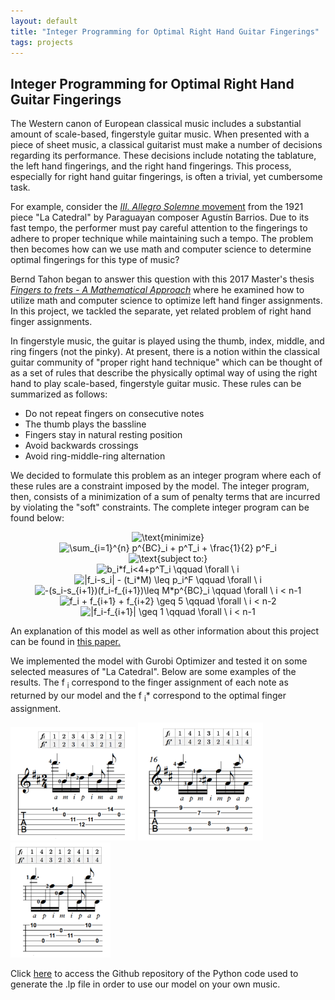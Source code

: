 ```yaml
---
layout: default
title: "Integer Programming for Optimal Right Hand Guitar Fingerings"
tags: projects
---
```


## Integer Programming for Optimal Right Hand Guitar Fingerings

The Western canon of European classical music includes a substantial amount of scale-based, fingerstyle guitar music. When presented with a piece of sheet music, a classical guitarist must make a number of decisions regarding its performance. These decisions include notating the tablature, the left hand fingerings, and the right hand fingerings. This process, especially for right hand guitar fingerings, is often a trivial, yet cumbersome task. 

For example, consider the [*III. Allegro Solemne* movement](https://youtu.be/dmc6KV0_UVM?t=273) from the 1921 piece "La Catedral" by Paraguayan composer Agustín Barrios. Due to its fast tempo, the performer must pay careful attention to the fingerings to adhere to proper technique while maintaining such a tempo. The problem then becomes how can we use math and computer science to determine optimal fingerings for this type of music?

Bernd Tahon began to answer this question with this 2017 Master's thesis [*Fingers to frets - A Mathematical Approach*](https://vibeserver.net/scripties/2017/Fingers%20to%20Frets%20-%20Master%20Thesis%20Bernd%20Tahon.pdf) where he examined how to utilize math and computer science to optimize left hand finger assignments. In this project, we tackled the separate, yet related problem of right hand finger assignments. 

In fingerstyle music, the guitar is played using the thumb, index, middle, and ring fingers (not the pinky). At present, there is a notion within the classical guitar community of "proper right hand technique" which can be thought of as a set of rules that describe the physically optimal way of using the right hand to play scale-based, fingerstyle guitar music. These rules can be summarized as follows:

- Do not repeat fingers on consecutive notes
- The thumb plays the bassline
- Fingers stay in natural resting position
- Avoid backwards crossings
- Avoid ring-middle-ring alternation

We decided to formulate this problem as an integer program where each of these rules are a constraint imposed by the model. The integer program, then, consists of a minimization of a sum of penalty terms that are incurred by violating the "soft" constraints. The complete integer program can be found below: 

<center>
<img src="https://tex.s2cms.ru/svg/%5Ctext%7Bminimize%7D" alt="\text{minimize}" />
</center>

<center>
<img src="https://tex.s2cms.ru/svg/%5Csum_%7Bi%3D1%7D%5E%7Bn%7D%20p%5E%7BBC%7D_i%20%2B%20p%5ET_i%20%2B%20%5Cfrac%7B1%7D%7B2%7D%20p%5EF_i" alt="\sum_{i=1}^{n} p^{BC}_i + p^T_i + \frac{1}{2} p^F_i" />
</center>
<center>
<img src="https://tex.s2cms.ru/svg/%5Ctext%7Bsubject%20to%3A%7D" alt="\text{subject to:}" />
</center>
<center>
<img src="https://tex.s2cms.ru/svg/b_i*f_i%3C4%2Bp%5ET_i%20%5Cqquad%20%5Cforall%20%5C%20i" alt="b_i*f_i&lt;4+p^T_i \qquad \forall \ i" />
</center>




<center>
<img src="https://tex.s2cms.ru/svg/%7Cf_i-s_i%7C%20-%20(t_i*M)%20%5Cleq%20p_i%5EF%20%5Cqquad%20%5Cforall%20%5C%20i" alt="|f_i-s_i| - (t_i*M) \leq p_i^F \qquad \forall \ i" />
</center>
<center>
<img src="https://tex.s2cms.ru/svg/-(s_i-s_%7Bi%2B1%7D)(f_i-f_%7Bi%2B1%7D)%5Cleq%20M*p%5E%7BBC%7D_i%20%5Cqquad%20%5Cforall%20%5C%20i%20%3C%20n-1" alt="-(s_i-s_{i+1})(f_i-f_{i+1})\leq M*p^{BC}_i \qquad \forall \ i &lt; n-1" />
</center>
<center>
<img src="https://tex.s2cms.ru/svg/f_i%20%2B%20f_%7Bi%2B1%7D%20%2B%20f_%7Bi%2B2%7D%20%5Cgeq%205%20%5Cqquad%20%5Cforall%20%5C%20i%20%3C%20n-2" alt="f_i + f_{i+1} + f_{i+2} \geq 5 \qquad \forall \ i &lt; n-2" />
</center>
<center>
<img src="https://tex.s2cms.ru/svg/%7Cf_i-f_%7Bi%2B1%7D%7C%20%5Cgeq%201%20%5Cqquad%20%5Cforall%20%5C%20i%20%3C%20n-1" alt="|f_i-f_{i+1}| \geq 1 \qquad \forall \ i &lt; n-1" />
</center>



An explanation of this model as well as other information about this project can be found in <a href="/assets/docs/RHFingerings.pdf">this paper.</a>

We implemented the model with Gurobi Optimizer and tested it on some selected measures of "La Catedral". Below are some examples of the results. The f <sub>i</sub> correspond to the finger assignment of each note as returned by our model and the f <sub>i</sub>* correspond to the optimal finger assignment. 

<img src="/assets/img/measure1.png" alt="drawing" width="200" style="float: center;"/> 
<img src="/assets/img/measure2.png" alt="drawing" width="200" style="float: center;"/> 
<img src="/assets/img/measure3.png" alt="drawing" width="160" style="float: center;"/> 

Click [here](https://github.com/mskarha/rhfingerings) to access the Github repository of the Python code used to generate the .lp file in order to use our model on your own music. 